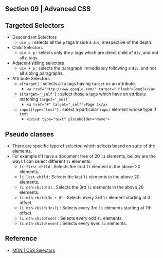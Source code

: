 ## Section 09 | Advanced CSS ##

## Targeted Selectors ##
* Descendant Selectors
    - `div p` : selects all the `p` tags inside a `div`, irrespective of the depth.
* Child Selectors
    - `div > p` : selects only the `p` tags which are direct child of `div`, and not all `p` tags.
* Adjacent sibling selectors
    - `div + p` : selects the paragraph immediately following a `div`, and not all sibling paragraphs.
* Attribute Selectors
    - `a[target]` : selects all `a` tags having `target` as an attribute.
        + `<a href="http://www.google.com/" target="_blank">Google</a>`
    - `a[target='_self']` : select those `a` tags which have an attribute matching `target='_self'`
        + `<a href="#" target="_self">Page 3</a>`
    - `input[type="text"]` : select a particular `input` element whose type if `text`
        + `<input type="text" placeholder="Name">`

## Pseudo classes ##
* There are specific type of selector, which selects based on state of the elements.
* For example if I have a document tree of 20 `li` elements, bellow are the ways I can select different `li` elements.
    - `li:first-child` : Selects the first `li` element in the above 20 elements.
    - `li:last-child` : Selects the last `li` elements in the above 20 elements.
    - `li:nth-child(3)` : Selects the 3rd `li` elements in the above 20 elements.
    - `li:nth-child(3n + 0)` : Selects every 3rd `li` element starting at 0 offset.
    - `li:nth-child(3n+7)` : Selects every 3rd `li` elements starting at 7th offset.
    - `li:nth-child(odd)` : Selects every odd `li` elements.
    - `li:nth-child(even)` : Selects every even `li` elements.



## Reference ##
* [MDN | CSS Selectors](https://developer.mozilla.org/en-US/docs/Web/CSS/CSS_Selectors)
